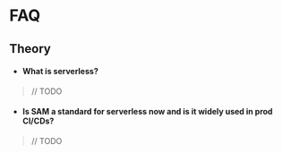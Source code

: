 # FAQ
## Theory
- #### What is serverless?
> // TODO
- #### Is SAM a standard for serverless now and is it widely used in prod CI/CDs?
> // TODO
